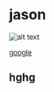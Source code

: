 # jason




<img src="https://s.yimg.com/cv/apiv2/twfrontpage/logo/Yahoo-TW-desktop-FP@2x.png" alt="alt text" title="image Title" />

<a href="http://www.google.com">google</a>

## hghg
